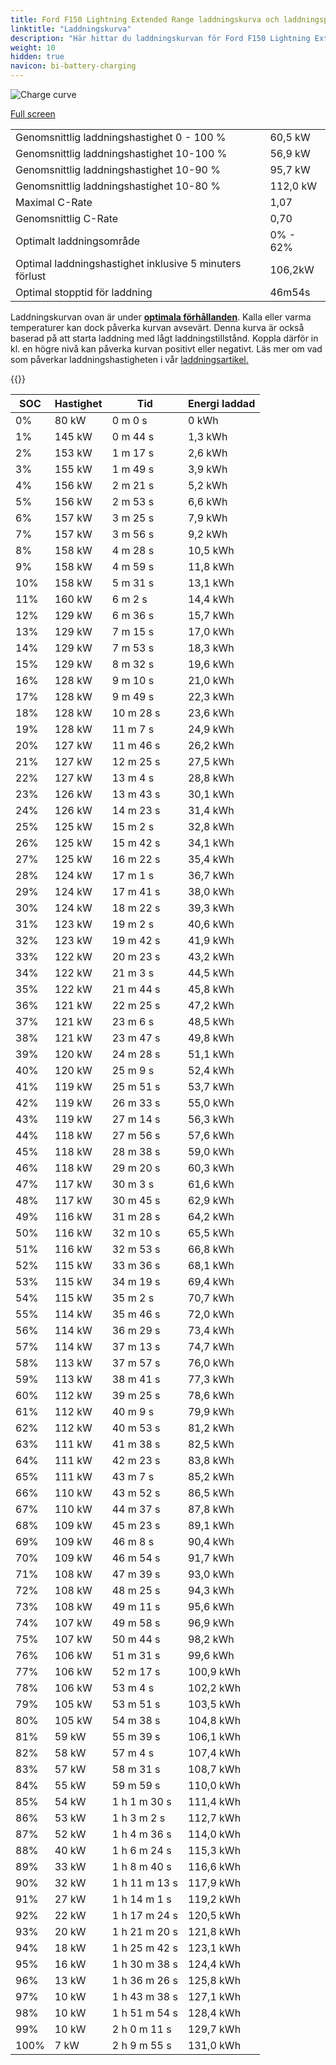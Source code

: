 ```yaml
---
title: Ford F150 Lightning Extended Range laddningskurva och laddningsprestanda
linktitle: "Laddningskurva"
description: "Här hittar du laddningskurvan för Ford F150 Lightning Extended Range."
weight: 10
hidden: true
navicon: bi-battery-charging
---
```

<!-- markdownlint-disable MD033 -->
<img src="../chargingcurve.svg" alt="Charge curve" class="img-fluid">

[Full screen](../chargingcurve.svg)


<table class="table table-striped">
<tbody>
<tr>
<td>Genomsnittlig laddningshastighet 0 - 100 %</td><td>60,5 kW</td>
</tr>
<tr>
<td>Genomsnittlig laddningshastighet 10-100 %</td><td>56,9 kW</td>
</tr>
<tr>
<td>Genomsnittlig laddningshastighet 10-90 %</td><td>95,7 kW</td>
</tr>
<tr>
<td>Genomsnittlig laddningshastighet 10-80 %</td><td>112,0 kW</td>
</tr>
<tr>
<td>Maximal C-Rate</td><td>1,07</td>
</tr>
<tr>
<td>Genomsnittlig C-Rate</td><td>0,70</td>
</tr>
<tr>
<td>Optimalt laddningsområde</td><td>0% - 62%</td>
</tr>
<tr>
<td>Optimal laddningshastighet inklusive 5 minuters förlust</td><td>106,2kW</td>
</tr>
<tr>
<td>Optimal stopptid för laddning</td><td>46m54s</td>
</tr>
</tbody>
</table>


Laddningskurvan ovan är under **[optimala förhållanden](../../../../../technology/battery/charging/#temperatur)**. Kalla eller varma temperaturer kan dock påverka kurvan avsevärt. Denna kurva är också baserad på att starta laddning med lågt laddningstillstånd. Koppla därför in kl. en högre nivå kan påverka kurvan positivt eller negativt. Läs mer om vad som påverkar laddningshastigheten i vår [laddningsartikel.](../../../../../technology/battery/charging/) 


{{<evkxdisplayaddarticle />}}
<table class="table table-striped">
<thead>
<tr><th>SOC</th><th>Hastighet</th><th>Tid</th><th>Energi laddad</th></tr>
</thead>
<tbody>
<tr>
<td>0%</td><td>80 kW</td><td> 0 m 0 s </td><td>0 kWh </td>
</tr>
<tr>
<td>1%</td><td>145 kW</td><td> 0 m 44 s </td><td>1,3 kWh </td>
</tr>
<tr>
<td>2%</td><td>153 kW</td><td> 1 m 17 s </td><td>2,6 kWh </td>
</tr>
<tr>
<td>3%</td><td>155 kW</td><td> 1 m 49 s </td><td>3,9 kWh </td>
</tr>
<tr>
<td>4%</td><td>156 kW</td><td> 2 m 21 s </td><td>5,2 kWh </td>
</tr>
<tr>
<td>5%</td><td>156 kW</td><td> 2 m 53 s </td><td>6,6 kWh </td>
</tr>
<tr>
<td>6%</td><td>157 kW</td><td> 3 m 25 s </td><td>7,9 kWh </td>
</tr>
<tr>
<td>7%</td><td>157 kW</td><td> 3 m 56 s </td><td>9,2 kWh </td>
</tr>
<tr>
<td>8%</td><td>158 kW</td><td> 4 m 28 s </td><td>10,5 kWh </td>
</tr>
<tr>
<td>9%</td><td>158 kW</td><td> 4 m 59 s </td><td>11,8 kWh </td>
</tr>
<tr>
<td>10%</td><td>158 kW</td><td> 5 m 31 s </td><td>13,1 kWh </td>
</tr>
<tr>
<td>11%</td><td>160 kW</td><td> 6 m 2 s </td><td>14,4 kWh </td>
</tr>
<tr>
<td>12%</td><td>129 kW</td><td> 6 m 36 s </td><td>15,7 kWh </td>
</tr>
<tr>
<td>13%</td><td>129 kW</td><td> 7 m 15 s </td><td>17,0 kWh </td>
</tr>
<tr>
<td>14%</td><td>129 kW</td><td> 7 m 53 s </td><td>18,3 kWh </td>
</tr>
<tr>
<td>15%</td><td>129 kW</td><td> 8 m 32 s </td><td>19,6 kWh </td>
</tr>
<tr>
<td>16%</td><td>128 kW</td><td> 9 m 10 s </td><td>21,0 kWh </td>
</tr>
<tr>
<td>17%</td><td>128 kW</td><td> 9 m 49 s </td><td>22,3 kWh </td>
</tr>
<tr>
<td>18%</td><td>128 kW</td><td> 10 m 28 s </td><td>23,6 kWh </td>
</tr>
<tr>
<td>19%</td><td>128 kW</td><td> 11 m 7 s </td><td>24,9 kWh </td>
</tr>
<tr>
<td>20%</td><td>127 kW</td><td> 11 m 46 s </td><td>26,2 kWh </td>
</tr>
<tr>
<td>21%</td><td>127 kW</td><td> 12 m 25 s </td><td>27,5 kWh </td>
</tr>
<tr>
<td>22%</td><td>127 kW</td><td> 13 m 4 s </td><td>28,8 kWh </td>
</tr>
<tr>
<td>23%</td><td>126 kW</td><td> 13 m 43 s </td><td>30,1 kWh </td>
</tr>
<tr>
<td>24%</td><td>126 kW</td><td> 14 m 23 s </td><td>31,4 kWh </td>
</tr>
<tr>
<td>25%</td><td>125 kW</td><td> 15 m 2 s </td><td>32,8 kWh </td>
</tr>
<tr>
<td>26%</td><td>125 kW</td><td> 15 m 42 s </td><td>34,1 kWh </td>
</tr>
<tr>
<td>27%</td><td>125 kW</td><td> 16 m 22 s </td><td>35,4 kWh </td>
</tr>
<tr>
<td>28%</td><td>124 kW</td><td> 17 m 1 s </td><td>36,7 kWh </td>
</tr>
<tr>
<td>29%</td><td>124 kW</td><td> 17 m 41 s </td><td>38,0 kWh </td>
</tr>
<tr>
<td>30%</td><td>124 kW</td><td> 18 m 22 s </td><td>39,3 kWh </td>
</tr>
<tr>
<td>31%</td><td>123 kW</td><td> 19 m 2 s </td><td>40,6 kWh </td>
</tr>
<tr>
<td>32%</td><td>123 kW</td><td> 19 m 42 s </td><td>41,9 kWh </td>
</tr>
<tr>
<td>33%</td><td>122 kW</td><td> 20 m 23 s </td><td>43,2 kWh </td>
</tr>
<tr>
<td>34%</td><td>122 kW</td><td> 21 m 3 s </td><td>44,5 kWh </td>
</tr>
<tr>
<td>35%</td><td>122 kW</td><td> 21 m 44 s </td><td>45,8 kWh </td>
</tr>
<tr>
<td>36%</td><td>121 kW</td><td> 22 m 25 s </td><td>47,2 kWh </td>
</tr>
<tr>
<td>37%</td><td>121 kW</td><td> 23 m 6 s </td><td>48,5 kWh </td>
</tr>
<tr>
<td>38%</td><td>121 kW</td><td> 23 m 47 s </td><td>49,8 kWh </td>
</tr>
<tr>
<td>39%</td><td>120 kW</td><td> 24 m 28 s </td><td>51,1 kWh </td>
</tr>
<tr>
<td>40%</td><td>120 kW</td><td> 25 m 9 s </td><td>52,4 kWh </td>
</tr>
<tr>
<td>41%</td><td>119 kW</td><td> 25 m 51 s </td><td>53,7 kWh </td>
</tr>
<tr>
<td>42%</td><td>119 kW</td><td> 26 m 33 s </td><td>55,0 kWh </td>
</tr>
<tr>
<td>43%</td><td>119 kW</td><td> 27 m 14 s </td><td>56,3 kWh </td>
</tr>
<tr>
<td>44%</td><td>118 kW</td><td> 27 m 56 s </td><td>57,6 kWh </td>
</tr>
<tr>
<td>45%</td><td>118 kW</td><td> 28 m 38 s </td><td>59,0 kWh </td>
</tr>
<tr>
<td>46%</td><td>118 kW</td><td> 29 m 20 s </td><td>60,3 kWh </td>
</tr>
<tr>
<td>47%</td><td>117 kW</td><td> 30 m 3 s </td><td>61,6 kWh </td>
</tr>
<tr>
<td>48%</td><td>117 kW</td><td> 30 m 45 s </td><td>62,9 kWh </td>
</tr>
<tr>
<td>49%</td><td>116 kW</td><td> 31 m 28 s </td><td>64,2 kWh </td>
</tr>
<tr>
<td>50%</td><td>116 kW</td><td> 32 m 10 s </td><td>65,5 kWh </td>
</tr>
<tr>
<td>51%</td><td>116 kW</td><td> 32 m 53 s </td><td>66,8 kWh </td>
</tr>
<tr>
<td>52%</td><td>115 kW</td><td> 33 m 36 s </td><td>68,1 kWh </td>
</tr>
<tr>
<td>53%</td><td>115 kW</td><td> 34 m 19 s </td><td>69,4 kWh </td>
</tr>
<tr>
<td>54%</td><td>115 kW</td><td> 35 m 2 s </td><td>70,7 kWh </td>
</tr>
<tr>
<td>55%</td><td>114 kW</td><td> 35 m 46 s </td><td>72,0 kWh </td>
</tr>
<tr>
<td>56%</td><td>114 kW</td><td> 36 m 29 s </td><td>73,4 kWh </td>
</tr>
<tr>
<td>57%</td><td>114 kW</td><td> 37 m 13 s </td><td>74,7 kWh </td>
</tr>
<tr>
<td>58%</td><td>113 kW</td><td> 37 m 57 s </td><td>76,0 kWh </td>
</tr>
<tr>
<td>59%</td><td>113 kW</td><td> 38 m 41 s </td><td>77,3 kWh </td>
</tr>
<tr>
<td>60%</td><td>112 kW</td><td> 39 m 25 s </td><td>78,6 kWh </td>
</tr>
<tr>
<td>61%</td><td>112 kW</td><td> 40 m 9 s </td><td>79,9 kWh </td>
</tr>
<tr>
<td>62%</td><td>112 kW</td><td> 40 m 53 s </td><td>81,2 kWh </td>
</tr>
<tr>
<td>63%</td><td>111 kW</td><td> 41 m 38 s </td><td>82,5 kWh </td>
</tr>
<tr>
<td>64%</td><td>111 kW</td><td> 42 m 23 s </td><td>83,8 kWh </td>
</tr>
<tr>
<td>65%</td><td>111 kW</td><td> 43 m 7 s </td><td>85,2 kWh </td>
</tr>
<tr>
<td>66%</td><td>110 kW</td><td> 43 m 52 s </td><td>86,5 kWh </td>
</tr>
<tr>
<td>67%</td><td>110 kW</td><td> 44 m 37 s </td><td>87,8 kWh </td>
</tr>
<tr>
<td>68%</td><td>109 kW</td><td> 45 m 23 s </td><td>89,1 kWh </td>
</tr>
<tr>
<td>69%</td><td>109 kW</td><td> 46 m 8 s </td><td>90,4 kWh </td>
</tr>
<tr>
<td>70%</td><td>109 kW</td><td> 46 m 54 s </td><td>91,7 kWh </td>
</tr>
<tr>
<td>71%</td><td>108 kW</td><td> 47 m 39 s </td><td>93,0 kWh </td>
</tr>
<tr>
<td>72%</td><td>108 kW</td><td> 48 m 25 s </td><td>94,3 kWh </td>
</tr>
<tr>
<td>73%</td><td>108 kW</td><td> 49 m 11 s </td><td>95,6 kWh </td>
</tr>
<tr>
<td>74%</td><td>107 kW</td><td> 49 m 58 s </td><td>96,9 kWh </td>
</tr>
<tr>
<td>75%</td><td>107 kW</td><td> 50 m 44 s </td><td>98,2 kWh </td>
</tr>
<tr>
<td>76%</td><td>106 kW</td><td> 51 m 31 s </td><td>99,6 kWh </td>
</tr>
<tr>
<td>77%</td><td>106 kW</td><td> 52 m 17 s </td><td>100,9 kWh </td>
</tr>
<tr>
<td>78%</td><td>106 kW</td><td> 53 m 4 s </td><td>102,2 kWh </td>
</tr>
<tr>
<td>79%</td><td>105 kW</td><td> 53 m 51 s </td><td>103,5 kWh </td>
</tr>
<tr>
<td>80%</td><td>105 kW</td><td> 54 m 38 s </td><td>104,8 kWh </td>
</tr>
<tr>
<td>81%</td><td>59 kW</td><td> 55 m 39 s </td><td>106,1 kWh </td>
</tr>
<tr>
<td>82%</td><td>58 kW</td><td> 57 m 4 s </td><td>107,4 kWh </td>
</tr>
<tr>
<td>83%</td><td>57 kW</td><td> 58 m 31 s </td><td>108,7 kWh </td>
</tr>
<tr>
<td>84%</td><td>55 kW</td><td> 59 m 59 s </td><td>110,0 kWh </td>
</tr>
<tr>
<td>85%</td><td>54 kW</td><td>1 h 1 m 30 s </td><td>111,4 kWh </td>
</tr>
<tr>
<td>86%</td><td>53 kW</td><td>1 h 3 m 2 s </td><td>112,7 kWh </td>
</tr>
<tr>
<td>87%</td><td>52 kW</td><td>1 h 4 m 36 s </td><td>114,0 kWh </td>
</tr>
<tr>
<td>88%</td><td>40 kW</td><td>1 h 6 m 24 s </td><td>115,3 kWh </td>
</tr>
<tr>
<td>89%</td><td>33 kW</td><td>1 h 8 m 40 s </td><td>116,6 kWh </td>
</tr>
<tr>
<td>90%</td><td>32 kW</td><td>1 h 11 m 13 s </td><td>117,9 kWh </td>
</tr>
<tr>
<td>91%</td><td>27 kW</td><td>1 h 14 m 1 s </td><td>119,2 kWh </td>
</tr>
<tr>
<td>92%</td><td>22 kW</td><td>1 h 17 m 24 s </td><td>120,5 kWh </td>
</tr>
<tr>
<td>93%</td><td>20 kW</td><td>1 h 21 m 20 s </td><td>121,8 kWh </td>
</tr>
<tr>
<td>94%</td><td>18 kW</td><td>1 h 25 m 42 s </td><td>123,1 kWh </td>
</tr>
<tr>
<td>95%</td><td>16 kW</td><td>1 h 30 m 38 s </td><td>124,4 kWh </td>
</tr>
<tr>
<td>96%</td><td>13 kW</td><td>1 h 36 m 26 s </td><td>125,8 kWh </td>
</tr>
<tr>
<td>97%</td><td>10 kW</td><td>1 h 43 m 38 s </td><td>127,1 kWh </td>
</tr>
<tr>
<td>98%</td><td>10 kW</td><td>1 h 51 m 54 s </td><td>128,4 kWh </td>
</tr>
<tr>
<td>99%</td><td>10 kW</td><td>2 h 0 m 11 s </td><td>129,7 kWh </td>
</tr>
<tr>
<td>100%</td><td>7 kW</td><td>2 h 9 m 55 s </td><td>131,0 kWh </td>
</tr>
</tbody>
</table>


